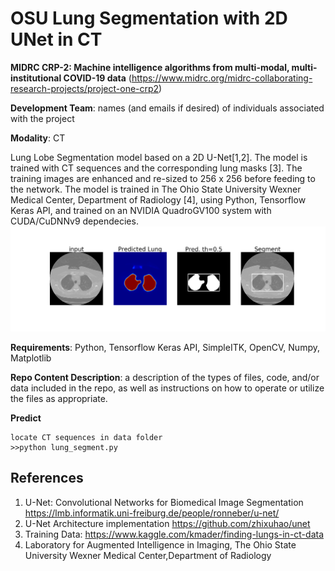 # OSU Lung Segmentation with 2D UNet in CT
**MIDRC CRP-2:  Machine intelligence algorithms from multi-modal, multi-institutional COVID-19 data** 
(https://www.midrc.org/midrc-collaborating-research-projects/project-one-crp2)

**Development Team**: names (and emails if desired) of individuals associated with the project

**Modality**: CT

Lung Lobe Segmentation model based on a 2D U-Net[1,2]. The model is trained with CT sequences and the corresponding lung masks [3]. The training images are enhanced and re-sized to 256 x 256 before feeding to the network. The model is trained in The Ohio State University Wexner Medical Center, Department of Radiology [4], using Python, Tensorflow Keras API, and trained on an NVIDIA QuadroGV100 system with CUDA/CuDNNv9 dependecies. 
![example output](out.png)

**Requirements**: Python, Tensorflow Keras API, SimpleITK, OpenCV, Numpy, Matplotlib

**Repo Content Description**: a description of the types of files, code, and/or data included in the repo, as well as instructions on how to operate or utilize the files as appropriate.

**Predict**
```
locate CT sequences in data folder
>>python lung_segment.py
```

References
---
1)	U-Net: Convolutional Networks for Biomedical Image Segmentation https://lmb.informatik.uni-freiburg.de/people/ronneber/u-net/
2)	U-Net Architecture implementation https://github.com/zhixuhao/unet
3)	Training Data: https://www.kaggle.com/kmader/finding-lungs-in-ct-data 
4)  Laboratory for Augmented Intelligence in Imaging, The Ohio State University Wexner Medical Center,Department of Radiology
